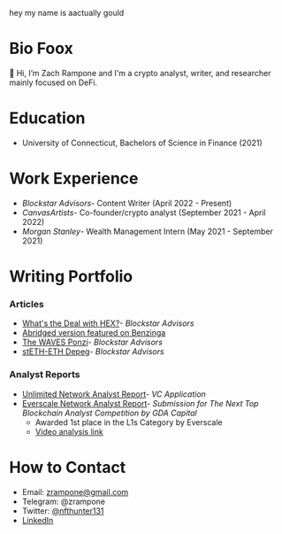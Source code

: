 hey my name is aactually gould

# Bio Foox

👋 Hi, I’m Zach Rampone and I'm a crypto analyst, writer, and researcher mainly focused on DeFi.


# Education

-   University of Connecticut, Bachelors of Science in Finance (2021)

# Work Experience
-   *Blockstar Advisors*- Content Writer (April 2022 - Present)
-   *CanvasArtists*- Co-founder/crypto analyst (September 2021 - April 2022)
-   *Morgan Stanley*- Wealth Management Intern (May 2021 - September 2021)

# Writing Portfolio

### Articles

 -   [What's the Deal with HEX?](https://blockstar.substack.com/p/whats-the-deal-with-hex)- *Blockstar Advisors*
 - [Abridged version featured on Benzinga](https://www.benzinga.com/money/is-hex-a-pyramid-scheme/)
 -   [The WAVES Ponzi](https://blockstar.substack.com/p/the-waves-ponzi)- *Blockstar Advisors*
 -   [stETH-ETH Depeg](https://blockstar.substack.com/p/steth-eth-depeg)- *Blockstar Advisors*

### Analyst Reports

 -   [Unlimited Network Analyst Report](https://docs.google.com/document/d/1chqMhvj7h_HyHSQqNZeMYARQXKtw1Yy8/edit?usp=sharing&ouid=108451907790513150234&rtpof=true&sd=true)- *VC Application*
 -   [Everscale Network Analyst Report](https://docs.google.com/document/d/1-B7GvSs1RLvt6LjpmxMDwPh36QcLUiay/edit?usp=sharing&ouid=108451907790513150234&rtpof=true&sd=true)- *Submission for The Next Top Blockchain Analyst Competition by GDA Capital*
	 - Awarded 1st place in the L1s Category by Everscale
	 - [Video analysis link](https://www.loom.com/share/ba926c915b3c4b4d8c13670fcea3ff3e)

# How to Contact
- Email: zrampone@gmail.com
- Telegram: @zrampone
- Twitter: [@nfthunter131](https://twitter.com/nfthunter131)
- [LinkedIn](https://www.linkedin.com/in/zachary-rampone-251029158/)
